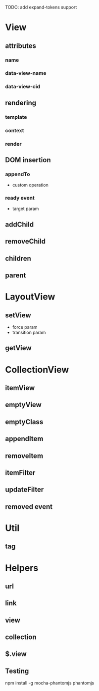 TODO: add expand-tokens support


# View

## attributes
### name
### data-view-name
### data-view-cid

## rendering
### template
### context
### render

## DOM insertion
### appendTo
  - custom operation
### ready event
  - target param


## addChild
## removeChild
## children
## parent


# LayoutView
## setView
  - force param
  - transition param
## getView

# CollectionView

## itemView
## emptyView
## emptyClass
## appendItem
## removeItem
## itemFilter
## updateFilter

## removed event

# Util

## tag

# Helpers

## url
## link
## view
## collection

## $.view


## Testing

   npm install -g mocha-phantomjs phantomjs